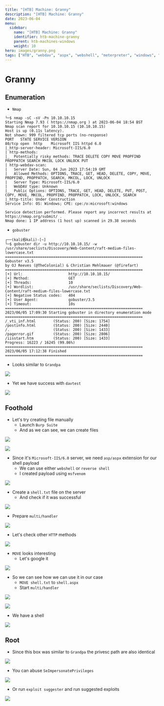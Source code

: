 ```yaml
---
title: "[HTB] Machine: Granny"
description: "[HTB] Machine: Granny"
date: 2023-06-04
menu:
  sidebar:
    name: "[HTB] Machine: Granny"
    identifier: htb-machine-granny
    parent: htb-machines-windows
    weight: 10
hero: images/granny.png
tags: ["HTB", "webdav", "aspx", "webshell", "meterpreter", "windows", "ms14-058", "local_exploit_suggester", "pwk", "cadaver"]
---
```


# Granny
## Enumeration
- ```Nmap```
```
└─$ nmap -sC -sV -Pn 10.10.10.15
Starting Nmap 7.93 ( https://nmap.org ) at 2023-06-04 18:54 BST
Nmap scan report for 10.10.10.15 (10.10.10.15)
Host is up (0.11s latency).
Not shown: 999 filtered tcp ports (no-response)
PORT   STATE SERVICE VERSION
80/tcp open  http    Microsoft IIS httpd 6.0
|_http-server-header: Microsoft-IIS/6.0
| http-methods: 
|_  Potentially risky methods: TRACE DELETE COPY MOVE PROPFIND PROPPATCH SEARCH MKCOL LOCK UNLOCK PUT
| http-webdav-scan: 
|   Server Date: Sun, 04 Jun 2023 17:54:19 GMT
|   Allowed Methods: OPTIONS, TRACE, GET, HEAD, DELETE, COPY, MOVE, PROPFIND, PROPPATCH, SEARCH, MKCOL, LOCK, UNLOCK
|   Server Type: Microsoft-IIS/6.0
|   WebDAV type: Unknown
|_  Public Options: OPTIONS, TRACE, GET, HEAD, DELETE, PUT, POST, COPY, MOVE, MKCOL, PROPFIND, PROPPATCH, LOCK, UNLOCK, SEARCH
|_http-title: Under Construction
Service Info: OS: Windows; CPE: cpe:/o:microsoft:windows

Service detection performed. Please report any incorrect results at https://nmap.org/submit/ .
Nmap done: 1 IP address (1 host up) scanned in 29.38 seconds
```
- `gobuster`
```
┌──(kali㉿kali)-[~]
└─$ gobuster dir -u http://10.10.10.15/ -w /usr/share/seclists/Discovery/Web-Content/raft-medium-files-lowercase.txt
===============================================================
Gobuster v3.5
by OJ Reeves (@TheColonial) & Christian Mehlmauer (@firefart)
===============================================================
[+] Url:                     http://10.10.10.15/
[+] Method:                  GET
[+] Threads:                 10
[+] Wordlist:                /usr/share/seclists/Discovery/Web-Content/raft-medium-files-lowercase.txt
[+] Negative Status codes:   404
[+] User Agent:              gobuster/3.5
[+] Timeout:                 10s
===============================================================
2023/06/05 17:09:30 Starting gobuster in directory enumeration mode
===============================================================
/_vti_inf.html        (Status: 200) [Size: 1754]
/postinfo.html        (Status: 200) [Size: 2440]
/.                    (Status: 200) [Size: 1433]
/pagerror.gif         (Status: 200) [Size: 2806]
/iisstart.htm         (Status: 200) [Size: 1433]
Progress: 16223 / 16245 (99.86%)
===============================================================
2023/06/05 17:12:38 Finished
===============================================================
```
- Looks similar to `Grandpa`

![](./images/1.png)

- Yet we have success with `davtest`

![](./images/2.png)
## Foothold
- Let's try creating file manually
  - Launch `Burp Suite`
  - And as we can see, we can create files

![](./images/3.png)

![](./images/4.png)

- Since it's `Microsoft-IIS/6.0` server, we need `asp/aspx` extension for our shell payload
  - We can use either `webshell` or `reverse shell`
  - I created payload using `msfvenom`

![](./images/5.png)

- Create a `shell.txt` file on the server
  - And check if it was successful

![](./images/6.png)

- Prepare `multi/handler`

![](./images/7.png)

- Let's check other `HTTP` methods

![](./images/8.png)

- `MOVE` looks interesting
  - Let's google it

![](./images/9.png)

- So we can see how we can use it in our case
  - `MOVE shell.txt` to `shell.aspx`
  - Start `multi/handler`

![](./images/10.png)

![](./images/11.png)

- We have a shell

![](./images/12.png)
## Root
- Since this box was similar to `Grandpa` the privesc path are also identical

![](./images/13.png)

- You can abuse `SeImpersonatePrivileges`

![](./images/14.png)

- Or run `exploit suggester` and run suggested exploits

![](./images/15.png)

